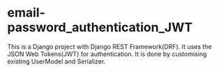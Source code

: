 # email-password_authentication_JWT
This is a Django project with Django REST Framework(DRF). It uses the JSON Web Tokens(JWT) for authentication. It is done by customising existing UserModel and Serializer. 
